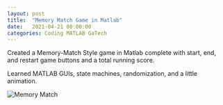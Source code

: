 ```yaml
---
layout: post
title:  "Memory Match Game in Matlab"
date:   2021-04-21 00:00:00
categories: Coding MATLAB GaTech
---
```


Created a Memory-Match Style game in Matlab complete with start, end, and restart game buttons and a total running score.

Learned MATLAB GUIs, state machines, randomization, and a little animation.

<img src="https://github.com/EvanLeleux/evanleleux.github.io/blob/b98a89fd159b967a9fc1ccdcc7a106c6729688ff/assets/images/MemoryMatchDemo.gif" alt="Memory Match"/>
